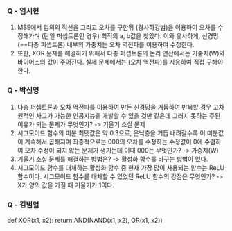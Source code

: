 ### Q - 임시현
1) MSE에서 임의의 직선을 그리고 오차를 구한뒤 (경사하강법)을 이용하여 오차를 수정해가며 (단일 퍼셉트론인 경우) 최적의 a, b값을 찾았다. 이와 유사하게, 신경망(==다층 퍼셉트론) 내부의 가중치는 오차 역전파를 이용하여 수정한다.
2) 또한, XOR 문제를 해결하기 위해서 다층 퍼셉트론의 논리 연산에서는 가중치(W)와 바이어스의 값이 주어진다. 실제 문제에서는 (오차 역전파)를 사용하여 직접 구해야한다.

### Q - 박신영
1) 다층 퍼셉트론과 오차 역전파를 이용하여 만든 신경망을 거듭하여 반복할 경우 고차원적인 사고가 가능한 인공지능을 개발할 수 있을 것만 같은데 그러지 못하는 주된 이유가 되는 문제가 무엇인가?
   -> 기울기 소실 문제
2) 시그모이드 함수의 미분 최댓값은 약 0.3으로, 은닉층을 거듭 내려갈수록 이 미분값이 계속해서 곱해지며 최종적으로는 000의 오차를 수정하는 수정값이 0에 수렴하여 오차 수정이 되지 않는 문제가 생기는데 이때 000는 무엇인가?
   -> 가중치(W)
3) 기울기 소실 문제를 해결하는 방법은?
   -> 활성화 함수를 바꾸는 방법이 있다.
4) 시그모이드 함수를 대체하는 활성화 함수 중 현재 가장 많이 사용되는 함수는 ReLU 함수이다. 시그모이드 함수를 대체할 수 있었던 ReLU 함수의 강점은 무엇인가?
   -> X가 양의 값을 가질 때 기울기가 1이다.

### Q - 김범열
def XOR(x1, x2): return AND(NAND(x1, x2), OR(x1, x2))
